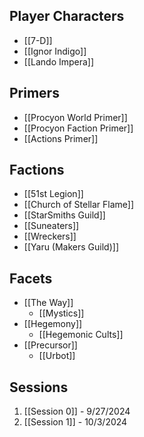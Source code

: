 ## Player Characters
- [[7-D]]
- [[Ignor Indigo]]
- [[Lando Impera]]

## Primers
- [[Procyon World Primer]]
- [[Procyon Faction Primer]]
- [[Actions Primer]]

## Factions
- [[51st Legion]]
- [[Church of Stellar Flame]]
- [[StarSmiths Guild]]
- [[Suneaters]]
- [[Wreckers]]
- [[Yaru (Makers Guild)]]

## Facets
- [[The Way]]
	- [[Mystics]]
- [[Hegemony]]
	- [[Hegemonic Cults]]
- [[Precursor]]
	- [[Urbot]]
## Sessions
1. [[Session 0]] - 9/27/2024
2. [[Session 1]] - 10/3/2024